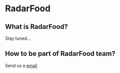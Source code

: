# RadarFood

## What is RadarFood?
Stay tuned...

## How to be part of RadarFood team?
Send us a [email](mailto:radarfood.info@gmail.com)


